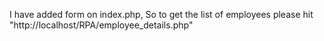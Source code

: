 I have added form on index.php, So to get the list of employees please hit "http://localhost/RPA/employee_details.php"
